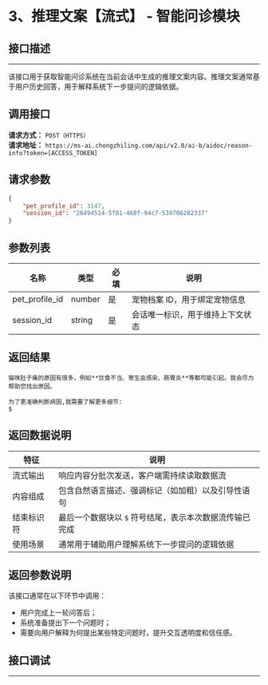 # 3、推理文案【流式】 - 智能问诊模块

## 接口描述
---
该接口用于获取智能问诊系统在当前会话中生成的推理文案内容。推理文案通常基于用户历史回答，用于解释系统下一步提问的逻辑依据。

## 调用接口
**请求方式：** `POST（HTTPS）`  
**请求地址：** `https://ms-ai.chongzhiling.com/api/v2.0/ai-b/aidoc/reason-info?token=[ACCESS_TOKEN]`

## 请求参数
```json
{
    "pet_profile_id": 3147,
    "session_id": "26494514-5f81-468f-94c7-539706282337"
}
```

## 参数列表

| 名称             | 类型   | 必填 | 说明                             |
|------------------|--------|------|----------------------------------|
| pet_profile_id   | number | 是   | 宠物档案 ID，用于绑定宠物信息     |
| session_id       | string | 是   | 会话唯一标识，用于维持上下文状态 |

## 返回结果
```plaintext
猫咪肚子痛的原因有很多，例如**饮食不当、寄生虫感染、肠胃炎**等都可能引起。我会尽力帮助您找出原因。

为了更准确判断病因,我需要了解更多细节:
$
```
## 返回数据说明

| 特征           | 说明                                                                 |
|----------------|----------------------------------------------------------------------|
| 流式输出       | 响应内容分批次发送，客户端需持续读取数据流                           |
| 内容组成       | 包含自然语言描述、强调标记（如加粗）以及引导性语句                   |
| 结束标识符     | 最后一个数据块以 `$` 符号结尾，表示本次数据流传输已完成              |
| 使用场景       | 通常用于辅助用户理解系统下一步提问的逻辑依据                         |


## 返回参数说明
该接口通常在以下环节中调用：

- 用户完成上一轮问答后；
- 系统准备提出下一个问题时；
- 需要向用户解释为何提出某些特定问题时，提升交互透明度和信任感。

## 接口调试
---
<script setup>  
import SwaggerUI from '../../../../src/components/SwaggerUI.vue'  
</script>  

<ClientOnly>  
  <SwaggerUI   
    tag="question"   
    type="post"   
    path="/aidoc/reason-info" 
    version="v2"  
  />  
</ClientOnly>  



